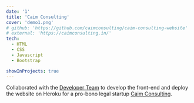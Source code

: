 ```yaml
---
date: '1'
title: 'Caim Consulting'
cover: 'demo1.png'
# github: 'https://github.com/caimconsulting/caim-consulting-website'
# external: 'https://caimconsulting.in/'
tech:
  - HTML
  - CSS
  - Javascript
  - Bootstrap

showInProjects: true
---
```


Collaborated with the [Developer Team](https://caimconsulting.in/developers/?) to develop the front-end and deploy the website on Heroku for a pro-bono legal startup [Caim Consulting](https://caimconsulting.in/).
